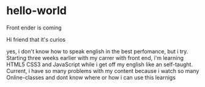 # hello-world
Front ender is coming

Hi friend that it's curios

yes, i don't know how to speak english in the best perfomance, but i try. Starting three weeks earlier with my carrer with front end, i'm learning HTML5 CSS3 and JavaScript while i get off my english like an self-taught. Current, i have so many problems with my content because i watch so many Online-classes and dont know where or how i can use this learnigs
